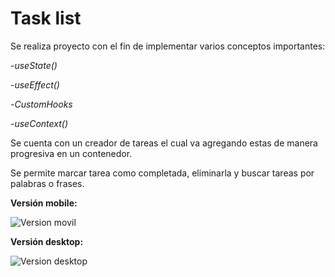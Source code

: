 # **Task list**
Se realiza proyecto  con el fin de implementar varios conceptos importantes:

-*useState()*

-*useEffect()*

-*CustomHooks*

-*useContext()*


Se cuenta con un creador de tareas el cual va agregando estas de manera progresiva en un contenedor.

Se permite marcar tarea como completada, eliminarla y buscar tareas por palabras o frases.

**Versión mobile:**

![Version movil](https://i.ibb.co/BsQfb96/screen2.jpg)

**Versión desktop:**

![Version desktop](https://i.ibb.co/0KyxJgn/screen.jpg)

